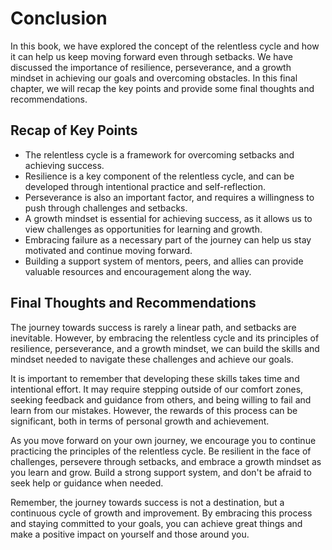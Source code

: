 # Conclusion

In this book, we have explored the concept of the relentless cycle and how it can help us keep moving forward even through setbacks. We have discussed the importance of resilience, perseverance, and a growth mindset in achieving our goals and overcoming obstacles. In this final chapter, we will recap the key points and provide some final thoughts and recommendations.

Recap of Key Points
-------------------

* The relentless cycle is a framework for overcoming setbacks and achieving success.
* Resilience is a key component of the relentless cycle, and can be developed through intentional practice and self-reflection.
* Perseverance is also an important factor, and requires a willingness to push through challenges and setbacks.
* A growth mindset is essential for achieving success, as it allows us to view challenges as opportunities for learning and growth.
* Embracing failure as a necessary part of the journey can help us stay motivated and continue moving forward.
* Building a support system of mentors, peers, and allies can provide valuable resources and encouragement along the way.

Final Thoughts and Recommendations
----------------------------------

The journey towards success is rarely a linear path, and setbacks are inevitable. However, by embracing the relentless cycle and its principles of resilience, perseverance, and a growth mindset, we can build the skills and mindset needed to navigate these challenges and achieve our goals.

It is important to remember that developing these skills takes time and intentional effort. It may require stepping outside of our comfort zones, seeking feedback and guidance from others, and being willing to fail and learn from our mistakes. However, the rewards of this process can be significant, both in terms of personal growth and achievement.

As you move forward on your own journey, we encourage you to continue practicing the principles of the relentless cycle. Be resilient in the face of challenges, persevere through setbacks, and embrace a growth mindset as you learn and grow. Build a strong support system, and don't be afraid to seek help or guidance when needed.

Remember, the journey towards success is not a destination, but a continuous cycle of growth and improvement. By embracing this process and staying committed to your goals, you can achieve great things and make a positive impact on yourself and those around you.